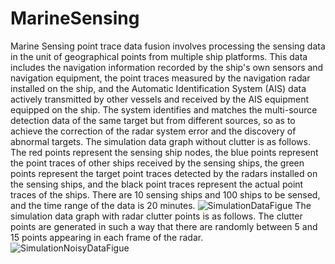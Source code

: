 # MarineSensing
Marine Sensing point trace data fusion involves processing the sensing data in the unit of geographical points from multiple ship platforms. This data includes the navigation information recorded by the ship's own sensors and navigation equipment, the point traces measured by the navigation radar installed on the ship, and the Automatic Identification System (AIS) data actively transmitted by other vessels and received by the AIS equipment equipped on the ship. The system identifies and matches the multi-source detection data of the same target but from different sources, so as to achieve the correction of the radar system error and the discovery of abnormal targets.
The simulation data graph without clutter is as follows. The red points represent the sensing ship nodes, the blue points represent the point traces of other ships received by the sensing ships, the green points represent the target point traces detected by the radars installed on the sensing ships, and the black point traces represent the actual point traces of the ships. There are 10 sensing ships and 100 ships to be sensed, and the time range of the data is 20 minutes.
![SimulationDataFigue](https://github.com/user-attachments/assets/b719cd59-7efc-42c0-a7c7-d3f2ed8e85f2)
The simulation data graph with radar clutter points is as follows. The clutter points are generated in such a way that there are randomly between 5 and 15 points appearing in each frame of the radar.  
![SimulationNoisyDataFigue](https://github.com/user-attachments/assets/5198b7ab-bed6-4a29-abef-55b904f46614)
